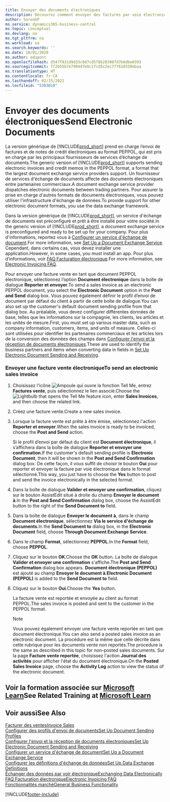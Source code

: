 ```yaml
---
title: Envoyer des documents électroniques
description: Découvrez comment envoyer des factures par voie électronique.
author: SorenGP
ms.service: dynamics365-business-central
ms.topic: conceptual
ms.devlang: na
ms.tgt_pltfrm: na
ms.workload: na
ms.search.keywords: ''
ms.date: 10/01/2020
ms.author: edupont
ms.openlocfilehash: d547f031d9d33c0d7cd5f8b20398fd7b6dbe0393
ms.sourcegitcommit: ff2b55b7e790447e0c1fcd5c2ec7f7610338ebaa
ms.translationtype: HT
ms.contentlocale: fr-CA
ms.lasthandoff: 02/15/2021
ms.locfileid: "5383010"
---
```

# <a name="send-electronic-documents"></a><span data-ttu-id="fc34c-103">Envoyer des documents électroniques</span><span class="sxs-lookup"><span data-stu-id="fc34c-103">Send Electronic Documents</span></span>

<span data-ttu-id="fc34c-104">La version générique de [!INCLUDE[prod_short](includes/prod_short.md)] prend en charge l’envoi de factures et de notes de crédit électroniques au format PEPPOL, qui est pris en charge par les principaux fournisseurs de services d’échange de documents.</span><span class="sxs-lookup"><span data-stu-id="fc34c-104">The generic version of [!INCLUDE[prod_short](includes/prod_short.md)] supports sending electronic invoices and credit memos in the PEPPOL format, a format that the largest document exchange service providers support.</span></span> <span data-ttu-id="fc34c-105">Un fournisseur de services d'échange de documents affecte des documents électroniques entre partenaires commerciaux.</span><span class="sxs-lookup"><span data-stu-id="fc34c-105">A document exchange service provider dispatches electronic documents between trading partners.</span></span> <span data-ttu-id="fc34c-106">Pour assurer la prise en charge d'autres formats de documents électroniques, vous pouvez utiliser l'infrastructure d'échange de données.</span><span class="sxs-lookup"><span data-stu-id="fc34c-106">To provide support for other electronic document formats, you use the data exchange framework.</span></span>  

 <span data-ttu-id="fc34c-107">Dans la version générique de [!INCLUDE[prod_short](includes/prod_short.md)], un service d'échange de documents est préconfiguré et prêt à être installé pour votre société.</span><span class="sxs-lookup"><span data-stu-id="fc34c-107">In the generic version of [!INCLUDE[prod_short](includes/prod_short.md)], a document exchange service is preconfigured and ready to be set up for your company.</span></span> <span data-ttu-id="fc34c-108">Pour plus d'informations, reportez vous à [Configurer un service d'échange de document](across-how-to-set-up-a-document-exchange-service.md).</span><span class="sxs-lookup"><span data-stu-id="fc34c-108">For more information, see [Set Up a Document Exchange Service](across-how-to-set-up-a-document-exchange-service.md).</span></span> <span data-ttu-id="fc34c-109">Cependant, dans certains cas, vous devez installer une application.</span><span class="sxs-lookup"><span data-stu-id="fc34c-109">However, in some cases, you must install an app.</span></span> <span data-ttu-id="fc34c-110">Pour plus d’informations, voir [FAQ Facturation électronique](faq-electronic-invoicing.yml).</span><span class="sxs-lookup"><span data-stu-id="fc34c-110">For more information, see [Electronic Invoicing FAQ](faq-electronic-invoicing.yml).</span></span>  

 <span data-ttu-id="fc34c-111">Pour envoyer une facture vente en tant que document PEPPOL électronique, sélectionnez l’option **Document électronique** dans la boîte de dialogue **Reporter et envoyer**.</span><span class="sxs-lookup"><span data-stu-id="fc34c-111">To send a sales invoice as an electronic PEPPOL document, you select the **Electronic Document** option in the **Post and Send** dialog box.</span></span> <span data-ttu-id="fc34c-112">Vous pouvez également définir le profil d’envoi de document par défaut du client à partir de cette boîte de dialogue.</span><span class="sxs-lookup"><span data-stu-id="fc34c-112">You can also set up the customer's default document sending profile from that dialog box.</span></span> <span data-ttu-id="fc34c-113">Au préalable, vous devez configurer différentes données de base, telles que les informations sur la compagnie, les clients, les articles et les unités de mesure.</span><span class="sxs-lookup"><span data-stu-id="fc34c-113">First, you must set up various master data, such as company information, customers, items, and units of measure.</span></span> <span data-ttu-id="fc34c-114">Celles-ci sont utilisées pour identifier les partenaires commerciaux et les articles lors de la conversion des données des champs dans [Configurer l'envoi et la réception de documents électroniques](across-how-to-set-up-electronic-document-sending-and-receiving.md).</span><span class="sxs-lookup"><span data-stu-id="fc34c-114">These are used to identify the business partners and items when converting data in fields in [Set Up Electronic Document Sending and Receiving](across-how-to-set-up-electronic-document-sending-and-receiving.md).</span></span>  

### <a name="to-send-an-electronic-sales-invoice"></a><span data-ttu-id="fc34c-115">Envoyer une facture vente électronique</span><span class="sxs-lookup"><span data-stu-id="fc34c-115">To send an electronic sales invoice</span></span>

1. <span data-ttu-id="fc34c-116">Choisissez l'icône ![Ampoule qui ouvre la fonction Tell Me](media/ui-search/search_small.png "Dites-moi ce que vous voulez faire"), entrez **Factures vente**, puis sélectionnez le lien associé.</span><span class="sxs-lookup"><span data-stu-id="fc34c-116">Choose the ![Lightbulb that opens the Tell Me feature](media/ui-search/search_small.png "Tell me what you want to do") icon, enter **Sales Invoices**, and then choose the related link.</span></span>  

2. <span data-ttu-id="fc34c-117">Créez une facture vente.</span><span class="sxs-lookup"><span data-stu-id="fc34c-117">Create a new sales invoice.</span></span>  

3. <span data-ttu-id="fc34c-118">Lorsque la facture vente est prête à être émise, sélectionnez l'action **Reporter et envoyer**.</span><span class="sxs-lookup"><span data-stu-id="fc34c-118">When the sales invoice is ready to be invoiced, choose the **Post and Send** action.</span></span>  

     <span data-ttu-id="fc34c-119">Si le profil d’envoi par défaut du client est **Document électronique**, il s’affichera dans la boîte de dialogue **Reporter et envoyer une confirmation**.</span><span class="sxs-lookup"><span data-stu-id="fc34c-119">If the customer's default sending profile is **Electronic Document**, then it will be shown in the **Post and Send Confirmation** dialog box.</span></span> <span data-ttu-id="fc34c-120">De cette façon, il vous suffit de choisir le bouton **Oui** pour reporter et envoyer la facture par voie électronique dans le format sélectionné.</span><span class="sxs-lookup"><span data-stu-id="fc34c-120">This way, you just have to choose the **Yes** button to post and send the invoice electronically in the selected format.</span></span>  

4. <span data-ttu-id="fc34c-121">Dans la boîte de dialogue **Valider et envoyer une confirmation**, cliquez sur le bouton AssistEdit situé à droite du champ **Envoyer le document à**.</span><span class="sxs-lookup"><span data-stu-id="fc34c-121">In the **Post and Send Confirmation** dialog box, choose the AssistEdit button to the right of the **Send Document to** field.</span></span>  

5. <span data-ttu-id="fc34c-122">Dans la boîte de dialogue **Envoyer le document à**, dans le champ **Document électronique**, sélectionnez **Via le service d'échange de documents**.</span><span class="sxs-lookup"><span data-stu-id="fc34c-122">In the **Send Document to** dialog box, in the **Electronic Document** field, choose **Through Document Exchange Service**.</span></span>  

6. <span data-ttu-id="fc34c-123">Dans le champ **Format**, sélectionnez **PEPPOL**.</span><span class="sxs-lookup"><span data-stu-id="fc34c-123">In the **Format** field, choose **PEPPOL**.</span></span>  

7. <span data-ttu-id="fc34c-124">Cliquez sur le bouton **OK**.</span><span class="sxs-lookup"><span data-stu-id="fc34c-124">Choose the **OK** button.</span></span> <span data-ttu-id="fc34c-125">La boîte de dialogue **Valider et envoyer une confirmation** s'affiche.</span><span class="sxs-lookup"><span data-stu-id="fc34c-125">The **Post and Send Confirmation** dialog box appears.</span></span> <span data-ttu-id="fc34c-126">**Document électronique (PEPPOL)** est ajouté au champ **Envoyer le document à**.</span><span class="sxs-lookup"><span data-stu-id="fc34c-126">**Electronic Document (PEPPOL)** is added to the **Send Document to** field.</span></span>  

8. <span data-ttu-id="fc34c-127">Cliquez sur le bouton **Oui**.</span><span class="sxs-lookup"><span data-stu-id="fc34c-127">Choose the **Yes** button.</span></span>  

     <span data-ttu-id="fc34c-128">La facture vente est reportée et envoyée au client au format PEPPOL.</span><span class="sxs-lookup"><span data-stu-id="fc34c-128">The sales invoice is posted and sent to the customer in the PEPPOL format.</span></span>  

    > [!NOTE]  
    >  <span data-ttu-id="fc34c-129">Vous pouvez également envoyer une facture vente reportée en tant que document électronique.</span><span class="sxs-lookup"><span data-stu-id="fc34c-129">You can also send a posted sales invoice as an electronic document.</span></span> <span data-ttu-id="fc34c-130">La procédure est la même que celle décrite dans cette rubrique pour les documents vente non reportés.</span><span class="sxs-lookup"><span data-stu-id="fc34c-130">The procedure is the same as described in this topic for non-posted sales documents.</span></span> <span data-ttu-id="fc34c-131">Sur la page **Facture vente reportée**, choisissez l'action **Journal des activités** pour afficher l'état du document électronique.</span><span class="sxs-lookup"><span data-stu-id="fc34c-131">On the **Posted Sales Invoice** page, choose the **Activity Log** action to view the status of the electronic document.</span></span>  

## <a name="see-related-training-at-microsoft-learn"></a><span data-ttu-id="fc34c-132">Voir la formation associée sur [Microsoft Learn](/learn/modules/electronic-documents-dynamics-365-business-central/index)</span><span class="sxs-lookup"><span data-stu-id="fc34c-132">See Related Training at [Microsoft Learn](/learn/modules/electronic-documents-dynamics-365-business-central/index)</span></span>

## <a name="see-also"></a><span data-ttu-id="fc34c-133">Voir aussi</span><span class="sxs-lookup"><span data-stu-id="fc34c-133">See Also</span></span>

[<span data-ttu-id="fc34c-134">Facturer des ventes</span><span class="sxs-lookup"><span data-stu-id="fc34c-134">Invoice Sales</span></span>](sales-how-invoice-sales.md)  
[<span data-ttu-id="fc34c-135">Configurer des profils d'envoi de documents</span><span class="sxs-lookup"><span data-stu-id="fc34c-135">Set Up Document Sending Profiles</span></span>](sales-how-setup-document-send-profiles.md)  
[<span data-ttu-id="fc34c-136">Configurer l'envoi et la réception de documents électroniques</span><span class="sxs-lookup"><span data-stu-id="fc34c-136">Set Up Electronic Document Sending and Receiving</span></span>](across-how-to-set-up-electronic-document-sending-and-receiving.md)  
[<span data-ttu-id="fc34c-137">Configurer un service d'échange de document</span><span class="sxs-lookup"><span data-stu-id="fc34c-137">Set Up a Document Exchange Service</span></span>](across-how-to-set-up-a-document-exchange-service.md)  
[<span data-ttu-id="fc34c-138">Configurer les définitions d'échange de données</span><span class="sxs-lookup"><span data-stu-id="fc34c-138">Set Up Data Exchange Definitions</span></span>](across-how-to-set-up-data-exchange-definitions.md)  
[<span data-ttu-id="fc34c-139">Échanger des données par voir électronique</span><span class="sxs-lookup"><span data-stu-id="fc34c-139">Exchanging Data Electronically</span></span>](across-data-exchange.md)  
[<span data-ttu-id="fc34c-140">FAQ Facturation électronique</span><span class="sxs-lookup"><span data-stu-id="fc34c-140">Electronic Invoicing FAQ</span></span>](faq-electronic-invoicing.yml)  
[<span data-ttu-id="fc34c-141">Fonctionnalités marché</span><span class="sxs-lookup"><span data-stu-id="fc34c-141">General Business Functionality</span></span>](ui-across-business-areas.md)  


[!INCLUDE[footer-include](includes/footer-banner.md)]